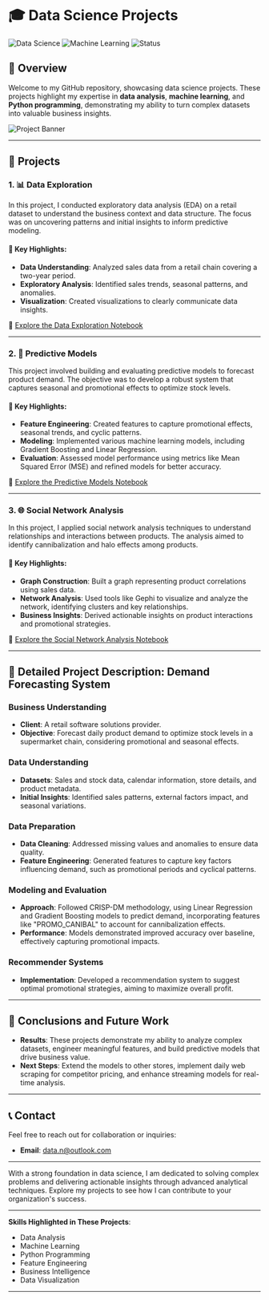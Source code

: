 # 🎓 **Data Science Projects**

![Data Science](https://img.shields.io/badge/Data%20Science-Python-blue)
![Machine Learning](https://img.shields.io/badge/Machine%20Learning-Scikit--Learn-orange)
![Status](https://img.shields.io/badge/Status-Completed-brightgreen)

## 📝 **Overview**

Welcome to my GitHub repository, showcasing data science projects. These projects highlight my expertise in **data analysis**, **machine learning**, and **Python programming**, demonstrating my ability to turn complex datasets into valuable business insights.

![Project Banner](https://via.placeholder.com/1200x300.png?text=Data+Science+Projects+Showcase) <!-- Replace with a relevant image -->

---

## 📁 **Projects**

### 1. 📊 **Data Exploration**

In this project, I conducted exploratory data analysis (EDA) on a retail dataset to understand the business context and data structure. The focus was on uncovering patterns and initial insights to inform predictive modeling.

#### 🔑 **Key Highlights**:
- **Data Understanding**: Analyzed sales data from a retail chain covering a two-year period.
- **Exploratory Analysis**: Identified sales trends, seasonal patterns, and anomalies.
- **Visualization**: Created visualizations to clearly communicate data insights.

🔗 [Explore the Data Exploration Notebook](./data-exploration.ipynb)

---

### 2. 🔮 **Predictive Models**

This project involved building and evaluating predictive models to forecast product demand. The objective was to develop a robust system that captures seasonal and promotional effects to optimize stock levels.

#### 🔑 **Key Highlights**:
- **Feature Engineering**: Created features to capture promotional effects, seasonal trends, and cyclic patterns.
- **Modeling**: Implemented various machine learning models, including Gradient Boosting and Linear Regression.
- **Evaluation**: Assessed model performance using metrics like Mean Squared Error (MSE) and refined models for better accuracy.

🔗 [Explore the Predictive Models Notebook](./predictive-models.ipynb)

---

### 3. 🌐 **Social Network Analysis**

In this project, I applied social network analysis techniques to understand relationships and interactions between products. The analysis aimed to identify cannibalization and halo effects among products.

#### 🔑 **Key Highlights**:
- **Graph Construction**: Built a graph representing product correlations using sales data.
- **Network Analysis**: Used tools like Gephi to visualize and analyze the network, identifying clusters and key relationships.
- **Business Insights**: Derived actionable insights on product interactions and promotional strategies.

🔗 [Explore the Social Network Analysis Notebook](./social-network-analysis.ipynb)

---

## 📜 **Detailed Project Description: Demand Forecasting System**

### Business Understanding
- **Client**: A retail software solutions provider.
- **Objective**: Forecast daily product demand to optimize stock levels in a supermarket chain, considering promotional and seasonal effects.

### Data Understanding
- **Datasets**: Sales and stock data, calendar information, store details, and product metadata.
- **Initial Insights**: Identified sales patterns, external factors impact, and seasonal variations.

### Data Preparation
- **Data Cleaning**: Addressed missing values and anomalies to ensure data quality.
- **Feature Engineering**: Generated features to capture key factors influencing demand, such as promotional periods and cyclical patterns.

### Modeling and Evaluation
- **Approach**: Followed CRISP-DM methodology, using Linear Regression and Gradient Boosting models to predict demand, incorporating features like "PROMO_CANIBAL" to account for cannibalization effects.
- **Performance**: Models demonstrated improved accuracy over baseline, effectively capturing promotional impacts.

### Recommender Systems
- **Implementation**: Developed a recommendation system to suggest optimal promotional strategies, aiming to maximize overall profit.

---

## 🎯 **Conclusions and Future Work**
- **Results**: These projects demonstrate my ability to analyze complex datasets, engineer meaningful features, and build predictive models that drive business value.
- **Next Steps**: Extend the models to other stores, implement daily web scraping for competitor pricing, and enhance streaming models for real-time analysis.

---

## 📞 **Contact**

Feel free to reach out for collaboration or inquiries:

- **Email**: data.n@outlook.com

---

With a strong foundation in data science, I am dedicated to solving complex problems and delivering actionable insights through advanced analytical techniques. Explore my projects to see how I can contribute to your organization's success.

---

**Skills Highlighted in These Projects**:
- Data Analysis
- Machine Learning
- Python Programming
- Feature Engineering
- Business Intelligence
- Data Visualization

---
